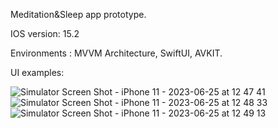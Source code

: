 Meditation&Sleep app prototype.

IOS version: 15.2

Environments : MVVM Architecture, SwiftUI, AVKIT.

UI examples:

![Simulator Screen Shot - iPhone 11 - 2023-06-25 at 12 47 41](https://github.com/yOrlovX/SilentMoon/assets/61916414/7733e4ae-694a-40bc-b119-caad20aba1f4)
![Simulator Screen Shot - iPhone 11 - 2023-06-25 at 12 48 33](https://github.com/yOrlovX/SilentMoon/assets/61916414/53074b77-76e0-45e4-856d-b3ab64cd0262)
![Simulator Screen Shot - iPhone 11 - 2023-06-25 at 12 49 13](https://github.com/yOrlovX/SilentMoon/assets/61916414/6f8c9451-f983-4442-88b2-3fe584b171ae)
